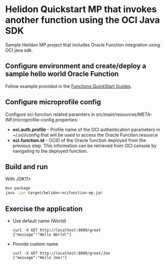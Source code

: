 # Helidon Quickstart MP that invokes another function using the OCI Java SDK

Sample Helidon MP project that includes Oracle Function integration using OCI java sdk.

## Configure environment and create/deploy a sample hello world Oracle Function

Follow example provided in the [Functions QuickStart Guides](https://docs.oracle.com/en-us/iaas/Content/Functions/Tasks/functionsquickstartguidestop.htm#functionsquickstartguidestop).

## Configure microprofile config

Configure oci function related paramters in src/main/resources/META-INF/microprofile-config.properties:
* **oci.auth.profile** - Profile name of the OCI authentication parameters in ~/.oci/config that will be used to access the Oracle Function resource
* **oci.function.id** - OCID of the Oracle function deployed from the previous step. This information can be retrieved from OCI console by navigating to the deployed function.

## Build and run

With JDK11+
```bash
mvn package
java -jar target/helidon-ocifunction-mp.jar
```

## Exercise the application
* Use default name (World)
   ```
   curl -X GET http://localhost:8080/greet
   {"message":"Hello World!"}
   ```
* Provide custom name
   ```
   curl -X GET http://localhost:8080/greet/Joe
   {"message":"Hello Joe!"}
   ```